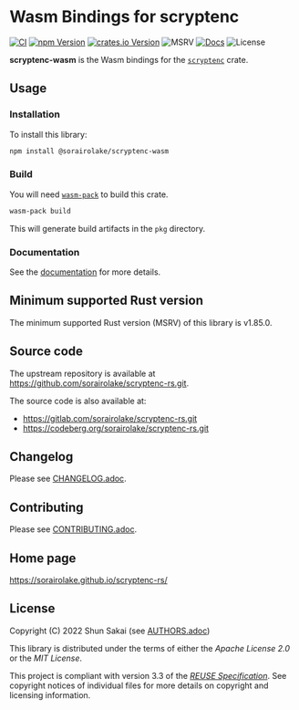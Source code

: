 <!--
SPDX-FileCopyrightText: 2022 Shun Sakai

SPDX-License-Identifier: Apache-2.0 OR MIT
-->

# Wasm Bindings for scryptenc

[![CI][ci-badge]][ci-url]
[![npm Version][npm-version-badge]][npm-version-url]
[![crates.io Version][crates-version-badge]][crates-version-url]
![MSRV][msrv-badge]
[![Docs][docs-badge]][docs-url]
![License][license-badge]

**scryptenc-wasm** is the Wasm bindings for the [`scryptenc`] crate.

## Usage

### Installation

To install this library:

```sh
npm install @sorairolake/scryptenc-wasm
```

### Build

You will need [`wasm-pack`] to build this crate.

```sh
wasm-pack build
```

This will generate build artifacts in the `pkg` directory.

### Documentation

See the [documentation][docs-url] for more details.

## Minimum supported Rust version

The minimum supported Rust version (MSRV) of this library is v1.85.0.

## Source code

The upstream repository is available at
<https://github.com/sorairolake/scryptenc-rs.git>.

The source code is also available at:

- <https://gitlab.com/sorairolake/scryptenc-rs.git>
- <https://codeberg.org/sorairolake/scryptenc-rs.git>

## Changelog

Please see [CHANGELOG.adoc].

## Contributing

Please see [CONTRIBUTING.adoc].

## Home page

<https://sorairolake.github.io/scryptenc-rs/>

## License

Copyright (C) 2022 Shun Sakai (see [AUTHORS.adoc])

This library is distributed under the terms of either the _Apache License 2.0_
or the _MIT License_.

This project is compliant with version 3.3 of the [_REUSE Specification_]. See
copyright notices of individual files for more details on copyright and
licensing information.

[ci-badge]: https://img.shields.io/github/actions/workflow/status/sorairolake/scryptenc-rs/CI.yaml?branch=develop&style=for-the-badge&logo=github&label=CI
[ci-url]: https://github.com/sorairolake/scryptenc-rs/actions?query=branch%3Adevelop+workflow%3ACI++
[npm-version-badge]: https://img.shields.io/npm/v/%40sorairolake%2Fscryptenc-wasm?style=for-the-badge&logo=npm
[npm-version-url]: https://www.npmjs.com/package/@sorairolake/scryptenc-wasm
[crates-version-badge]: https://img.shields.io/crates/v/scryptenc-wasm?style=for-the-badge&logo=rust
[crates-version-url]: https://crates.io/crates/scryptenc-wasm
[msrv-badge]: https://img.shields.io/crates/msrv/scryptenc-wasm?style=for-the-badge&logo=rust
[docs-badge]: https://img.shields.io/docsrs/scryptenc-wasm?style=for-the-badge&logo=docsdotrs&label=Docs.rs
[docs-url]: https://docs.rs/scryptenc-wasm
[license-badge]: https://img.shields.io/crates/l/scryptenc-wasm?style=for-the-badge
[`scryptenc`]: https://crates.io/crates/scryptenc
[`wasm-pack`]: https://rustwasm.github.io/wasm-pack/
[CHANGELOG.adoc]: https://github.com/sorairolake/scryptenc-rs/blob/develop/crates/wasm/CHANGELOG.adoc
[CONTRIBUTING.adoc]: https://github.com/sorairolake/scryptenc-rs/blob/develop/CONTRIBUTING.adoc
[AUTHORS.adoc]: https://github.com/sorairolake/scryptenc-rs/blob/develop/AUTHORS.adoc
[_REUSE Specification_]: https://reuse.software/spec/
